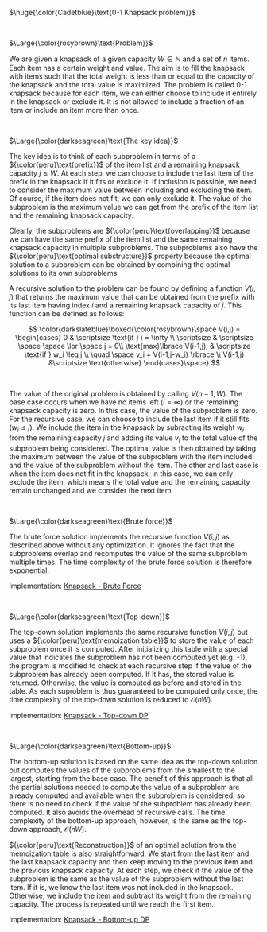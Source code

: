 $\huge{\color{Cadetblue}\text{0-1 Knapsack problem}}$

<br/>

$\Large{\color{rosybrown}\text{Problem}}$

We are given a knapsack of a given capacity $W \in \mathbb{N}$ and a set of $n$ items. Each item has a certain weight and value. The aim is to fill the knapsack with items such that the total weight is less than or equal to the capacity of the knapsack and the total value is maximized. The problem is called 0-1 knapsack because for each item, we can either choose to include it entirely in the knapsack or exclude it. It is not allowed to include a fraction of an item or include an item more than once.

<br/>

$\Large{\color{darkseagreen}\text{The key idea}}$

The key idea is to think of each subproblem in terms of a ${\color{peru}\text{prefix}}$ of the item list and a remaining knapsack capacity $j \leq W$. At each step, we can choose to include the last item of the prefix in the knapsack if it fits or exclude it. If inclusion is possible, we need to consider the maximum value between including and excluding the item. Of course, if the item does not fit, we can only exclude it. The value of the subproblem is the maximum value we can get from the prefix of the item list and the remaining knapsack capacity.  

Clearly, the subproblems are ${\color{peru}\text{overlapping}}$ because we can have the same prefix of the item list and the same remaining knapsack capacity in multiple subproblems. The subproblems also have the ${\color{peru}\text{optimal substructure}}$ property because the optimal solution to a subproblem can be obtained by combining the optimal solutions to its own subproblems.

A recursive solution to the problem can be found by defining a function $V(i,j)$ that returns the maximum value that can be obtained from the prefix with its last item having index $i$ and a remaining knapsack capacity of $j$. This function can be defined as follows:
<br />

$$
\color{darkslateblue}\boxed{\color{rosybrown}\space
V(i,j) = \begin{cases} 0 & \scriptsize \text{if } i = \infty \\
\scriptsize & \scriptsize \space \space \lor \space j = 0\\
\text{max}\lbrace V(i-1,j), & \scriptsize \text{if } w_i \leq j \\
\quad \space v_i + V(i-1,j-w_i) \rbrace  \\
V(i-1,j) &\scriptsize \text{otherwise}
\end{cases}\space}
$$

<br />

The value of the original problem is obtained by calling $V(n-1,W)$. The base case occurs when we have no items left ($i = \infty$) or the remaining knapsack capacity is zero. In this case, the value of the subproblem is zero. For the recursive case, we can choose to include the last item if it still fits ($w_i \leq j$). We include the item in the knapsack by subracting its weight $w_i$ from the remaining capacity $j$ and adding its value $v_i$ to the total value of the subproblem being considered. The optimal value is then obtained by taking the maximum between the value of the subproblem with the item included and the value of the subproblem without the item. The other and last case is when the item does not fit in the knapsack. In this case, we can only exclude the item, which means the total value and the remaining capacity remain unchanged and we consider the next item.

<br/>

$\Large{\color{darkseagreen}\text{Brute force}}$

The brute force solution implements the recursive function $V(i,j)$ as described above without any optimization. It ignores the fact that the subproblems overlap and recomputes the value of the same subproblem multiple times. The time complexity of the brute force solution is therefore exponential.

Implementation: [Knapsack - Brute Force](https://github.com/pl3onasm/Algorithms/tree/main/algorithms/dynamic-programming/knapsack/knapsack-1.c)

<br/>

$\Large{\color{darkseagreen}\text{Top-down}}$

The top-down solution implements the same recursive function $V(i,j)$ but uses a ${\color{peru}\text{memoization table}}$ to store the value of each subproblem once it is computed. After initializing this table with a special value that indicates the subproblem has not been computed yet (e.g. -1), the program is modified to check at each recursive step if the value of the subproblem has already been computed. If it has, the stored value is returned. Otherwise, the value is computed as before and stored in the table. As each suproblem is thus guaranteed to be computed only once, the time complexity of the top-down solution is reduced to $\mathcal{O}(nW)$.

Implementation: [Knapsack - Top-down DP](https://github.com/pl3onasm/Algorithms/tree/main/algorithms/dynamic-programming/knapsack/knapsack-2.c)

<br/>

$\Large{\color{darkseagreen}\text{Bottom-up}}$

The bottom-up solution is based on the same idea as the top-down solution but computes the values of the subproblems from the smallest to the largest, starting from the base case. The benefit of this approach is that all the partial solutions needed to compute the value of a subproblem are already computed and available when the subproblem is considered, so there is no need to check if the value of the subproblem has already been computed. It also avoids the overhead of recursive calls. The time complexity of the bottom-up approach, however, is the same as the top-down approach, $\mathcal{O}(nW)$.

${\color{peru}\text{Reconstruction}}$ of an optimal solution from the memoization table is also straightforward. We start from the last item and the last knapsack capacity and then keep moving to the previous item and the previous knapsack capacity. At each step, we check if the value of the subproblem is the same as the value of the subproblem without the last item. If it is, we know the last item was not included in the knapsack. Otherwise, we include the item and subtract its weight from the remaining capacity. The process is repeated until we reach the first item.

Implementation: [Knapsack - Bottom-up DP](https://github.com/pl3onasm/Algorithms/tree/main/algorithms/dynamic-programming/knapsack/knapsack-3.c)
